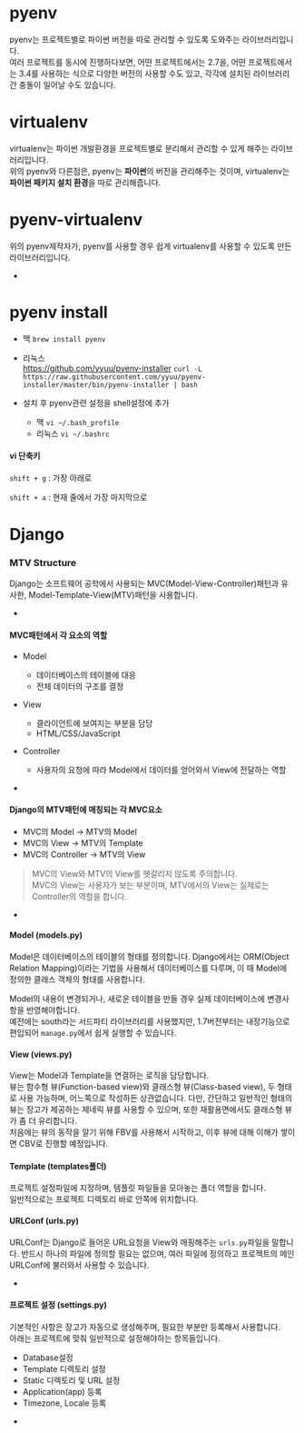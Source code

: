 # pyenv

pyenv는 프로젝트별로 파이썬 버전을 따로 관리할 수 있도록 도와주는 라이브러리입니다.  
여러 프로젝트를 동시에 진행하다보면, 어떤 프로젝트에서는 2.7을, 어떤 프로젝트에서는 3.4를 사용하는 식으로 다양한 버전의 사용할 수도 있고, 각각에 설치된 라이브러리간 충돌이 일어날 수도 있습니다.

# virtualenv

virtualenv는 파이썬 개발환경을 프로젝트별로 분리해서 관리할 수 있게 해주는 라이브러리입니다.  
위의 pyenv와 다른점은, pyenv는 **파이썬**의 버전을 관리해주는 것이며, virtualenv는 **파이썬 패키지 설치 환경**을 따로 관리해줍니다.

# pyenv-virtualenv

위의 pyenv제작자가, pyenv를 사용할 경우 쉽게 virtualenv를 사용할 수 있도록 만든 라이브러리입니다.

-

# pyenv install

* 맥 `brew install pyenv`
* 리눅스  
<https://github.com/yyuu/pyenv-installer>
`curl -L https://raw.githubusercontent.com/yyuu/pyenv-installer/master/bin/pyenv-installer | bash`

* 설치 후 pyenv관련 설정을 shell설정에 추가  
	* 맥 `vi ~/.bash_profile`
	* 리눅스 	`vi ~/.bashrc`

#### vi 단축키

`shift + g` : 가장 아래로

`shift + a` : 현재 줄에서 가장 마지막으로



# Django

### MTV Structure

Django는 소프트웨어 공학에서 사용되는 MVC(Model-View-Controller)패턴과 유사한, Model-Template-View(MTV)패턴을 사용합니다.

-

#### MVC패턴에서 각 요소의 역할

* Model

	* 데이터베이스의 테이블에 대응
	* 전체 데이터의 구조를 결정

* View
	* 클라이언트에 보여지는 부분을 담당
	* HTML/CSS/JavaScript

* Controller
	* 사용자의 요청에 따라 Model에서 데이터를 얻어와서 View에 전달하는 역할

-
 
#### Django의 MTV패턴에 매칭되는 각 MVC요소

* MVC의 Model -> MTV의 Model
* MVC의 View -> MTV의 Template
* MVC의 Controller -> MTV의 View

> MVC의 View와 MTV의 View를 헷갈리지 않도록 주의합니다.  
> MVC의 View는 사용자가 보는 부분이며, MTV에서의 View는 실제로는 Controller의 역할을 합니다.

-

#### Model (models.py)

Model은 데이터베이스의 테이블의 형태를 정의합니다. Django에서는 ORM(Object Relation Mapping)이라는 기법을 사용해서 데이터베이스를 다루며, 이 때 Model에 정의한 클래스 객체의 형태를 사용합니다.

Model의 내용이 변경되거나, 새로운 테이블을 만들 경우 실제 데이터베이스에 변경사항을 반영해야합니다.  
예전에는 south라는 서드파티 라이브러리를 사용했지만, 1.7버전부터는 내장기능으로 편입되어 `manage.py`에서 쉽게 실행할 수 있습니다.

#### View (views.py)

View는 Model과 Template을 연결하는 로직을 담당합니다.  
뷰는 함수형 뷰(Function-based view)와 클래스형 뷰(Class-based view), 두 형태로 사용 가능하며, 어느쪽으로 작성하든 상관없습니다. 다만, 간단하고 일반적인 형태의 뷰는 장고가 제공하는 제네릭 뷰를 사용할 수 있으며, 또한 재활용면에서도 클래스형 뷰가 좀 더 유리합니다.  
처음에는 뷰의 동작을 알기 위해 FBV를 사용해서 시작하고, 이후 뷰에 대해 이해가 쌓이면 CBV로 진행할 예정입니다.

#### Template (templates폴더)

프로젝트 설정파일에 지정하며, 템플릿 파일들을 모아놓는 폴더 역할을 합니다.  
일반적으로는 프로젝트 디렉토리 바로 안쪽에 위치합니다.


#### URLConf (urls.py)

URLConf는 Django로 들어온 URL요청을 View와 매핑해주는 `urls.py`파일을 말합니다. 반드시 하나의 파일에 정의할 필요는 없으며, 여러 파일에 정의하고 프로젝트의 메인 URLConf에 불러와서 사용할 수 있습니다.

-

#### 프로젝트 설정 (settings.py)

기본적인 사항은 장고가 자동으로 생성해주며, 필요한 부분만 등록해서 사용합니다.  
아래는 프로젝트에 맞춰 일반적으로 설정해야하는 항목들입니다.

* Database설정
* Template 디렉토리 설정
* Static 디렉토리 및 URL 설정
* Application(app) 등록
* Timezone, Locale 등록

-

